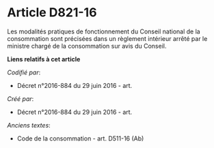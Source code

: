 # Article D821-16

Les modalités pratiques de fonctionnement du Conseil national de la consommation sont précisées dans un règlement intérieur
arrêté par le ministre chargé de la consommation sur avis du Conseil.

**Liens relatifs à cet article**

_Codifié par_:

  - Décret n°2016-884 du 29 juin 2016 - art.

_Créé par_:

  - Décret n°2016-884 du 29 juin 2016 - art.

_Anciens textes_:

  - Code de la consommation - art. D511-16 (Ab)
